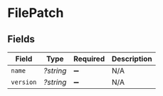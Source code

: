 # FilePatch


## Fields

| Field              | Type               | Required           | Description        |
| ------------------ | ------------------ | ------------------ | ------------------ |
| `name`             | *?string*          | :heavy_minus_sign: | N/A                |
| `version`          | *?string*          | :heavy_minus_sign: | N/A                |